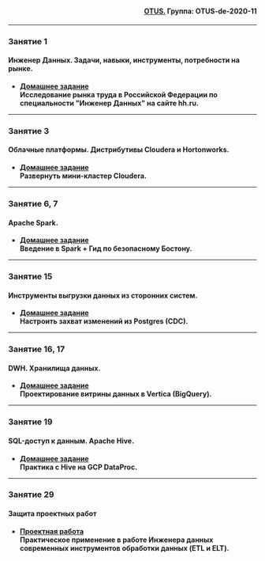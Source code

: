 #

<div align="right"><h4><a href="https://otus.ru/">OTUS.</a> Группа: OTUS-de-2020-11</h4></div>

***

### **Занятие 1**
#### Инженер Данных. Задачи, навыки, инструменты, потребности на рынке.
- [**Домашнее задание**](https://github.com/radchenkoam/OTUS-de-2020-11/blob/dev/homeworks/hw1.md "Ctrl+click->new tab")</br>**Исследование рынка труда в Российской Федерации по специальности "Инженер Данных" на сайте hh.ru.**

***

### **Занятие 3**
#### Облачные платформы. Дистрибутивы Cloudera и Hortonworks.
- [**Домашнее задание**](https://github.com/radchenkoam/OTUS-de-2020-11/blob/dev/homeworks/hw2.md "Ctrl+click->new tab")</br>**Развернуть мини-кластер Cloudera.**

***

### **Занятие 6, 7**
#### Apache Spark.
- [**Домашнее задание**](https://github.com/radchenkoam/OTUS-de-2020-11/blob/dev/homeworks/hw3.md "Ctrl+click->new tab")</br>**Введение в Spark + Гид по безопасному Бостону.**

***

### **Занятие 15**
#### Инструменты выгрузки данных из сторонних систем.
- [**Домашнее задание**](https://github.com/radchenkoam/OTUS-de-2020-11/blob/dev/homeworks/hw4.md "Ctrl+click->new tab")</br>**Настроить захват изменений из Postgres (CDC).**

***

### **Занятие 16, 17**
#### DWH. Хранилища данных.
- [**Домашнее задание**](https://github.com/radchenkoam/OTUS-de-2020-11/blob/dev/homeworks/hw5.md "Ctrl+click->new tab")</br>**Проектирование витрины данных в Vertica (BigQuery).**

***

### **Занятие 19**
#### SQL-доступ к данным. Apache Hive.
- [**Домашнее задание**](https://github.com/radchenkoam/OTUS-de-2020-11/blob/dev/homeworks/hw6.md "Ctrl+click->new tab")</br>**Практика с Hive на GCP DataProc.**

***

### **Занятие 29**
#### Защита проектных работ
- [**Проектная работа**](https://github.com/radchenkoam/OTUS-de-2020-11/blob/dev/homeworks/gw.md "Ctrl+click->new tab")</br>**Практическое применение в работе Инженера данных современных инструментов обработки данных (ETL и ELT).**
